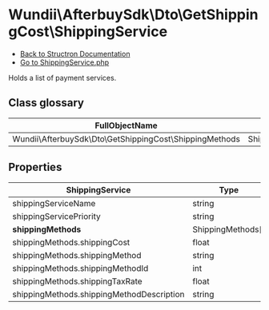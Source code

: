 # Wundii\AfterbuySdk\Dto\GetShippingCost\ShippingService
- [Back to Structron Documentation](./../_Structron.md)
- [Go to ShippingService.php](./../../src/Dto/GetShippingCost/ShippingService.php)

Holds a list of payment services.

## Class glossary
| FullObjectName | Object |
| -------------- | ------ |
| Wundii\AfterbuySdk\Dto\GetShippingCost\ShippingMethods | ShippingMethods |

## Properties
| ShippingService                           | Type              | Default  | Description |
| ----------------------------------------- | ----------------- | -------- | ----------- |
| shippingServiceName                       | string            | required |             |
| shippingServicePriority                   | string            | required |             |
| **shippingMethods**                       | ShippingMethods[] | []       |             |
| shippingMethods.shippingCost              | float             | required |             |
| shippingMethods.shippingMethod            | string            | required |             |
| shippingMethods.shippingMethodId          | int               | required |             |
| shippingMethods.shippingTaxRate           | float             | null     |             |
| shippingMethods.shippingMethodDescription | string            | null     |             |
